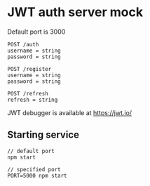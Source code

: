# JWT auth server mock
Default port is 3000

```
POST /auth
username = string
password = string
```

```
POST /register
username = string
password = string
```

```$xslt
POST /refresh
refresh = string
```

JWT debugger is available at https://jwt.io/

## Starting service
```
// default port
npm start

// specified port
PORT=5000 npm start
```
